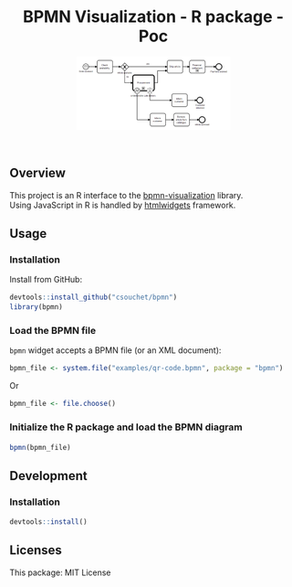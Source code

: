 <h1 align="center">BPMN Visualization - R package - Poc</h1>
<div align="center">
    <p align="center"> <img title="BPMN Visualization - R package - Poc" src="img/readme.png"></p>
</div>  
<br>

## Overview
This project is an R interface to the [bpmn-visualization](https://github.com/process-analytics/bpmn-visualization-js) library. \
Using JavaScript in R is handled by [htmlwidgets](http://www.htmlwidgets.org/) framework. 


## Usage 

### Installation
Install from GitHub:
```r
devtools::install_github("csouchet/bpmn")
library(bpmn)
```

### Load the BPMN file
`bpmn` widget accepts a BPMN file (or an XML document):
```r
bpmn_file <- system.file("examples/qr-code.bpmn", package = "bpmn")
```

Or
```r
bpmn_file <- file.choose()
```

### Initialize the R package and load the BPMN diagram
```r
bpmn(bpmn_file)
```

## Development
### Installation
```r
devtools::install()
```

## Licenses

This package: MIT License
